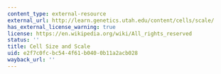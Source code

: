```yaml
---
content_type: external-resource
external_url: http://learn.genetics.utah.edu/content/cells/scale/
has_external_license_warning: true
license: https://en.wikipedia.org/wiki/All_rights_reserved
status: ''
title: Cell Size and Scale
uid: e2f7c0fc-bc54-4f61-b040-0b11a2acb028
wayback_url: ''
---
```

